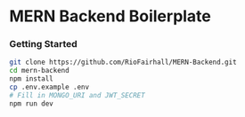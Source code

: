 # MERN Backend Boilerplate

### Getting Started
```bash
git clone https://github.com/RioFairhall/MERN-Backend.git
cd mern-backend
npm install
cp .env.example .env
# Fill in MONGO_URI and JWT_SECRET
npm run dev
